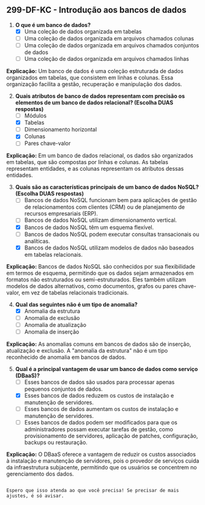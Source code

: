 ## 299-DF-KC - Introdução aos bancos de dados

1. **O que é um banco de dados?**
   - [x] Uma coleção de dados organizada em tabelas
   - [ ] Uma coleção de dados organizada em arquivos chamados colunas
   - [ ] Uma coleção de dados organizada em arquivos chamados conjuntos de dados
   - [ ] Uma coleção de dados organizada em arquivos chamados linhas

**Explicação:** Um banco de dados é uma coleção estruturada de dados organizados em tabelas, que consistem em linhas e colunas. Essa organização facilita a gestão, recuperação e manipulação dos dados.

2. **Quais atributos de banco de dados representam com precisão os elementos de um banco de dados relacional? (Escolha DUAS respostas)**
   - [ ] Módulos
   - [x] Tabelas
   - [ ] Dimensionamento horizontal
   - [x] Colunas
   - [ ] Pares chave-valor

**Explicação:** Em um banco de dados relacional, os dados são organizados em tabelas, que são compostas por linhas e colunas. As tabelas representam entidades, e as colunas representam os atributos dessas entidades.

3. **Quais são as características principais de um banco de dados NoSQL? (Escolha DUAS respostas)**
   - [ ] Bancos de dados NoSQL funcionam bem para aplicações de gestão de relacionamentos com clientes (CRM) ou de planejamento de recursos empresariais (ERP).
   - [ ] Bancos de dados NoSQL utilizam dimensionamento vertical.
   - [x] Bancos de dados NoSQL têm um esquema flexível.
   - [ ] Bancos de dados NoSQL podem executar consultas transacionais ou analíticas.
   - [x] Bancos de dados NoSQL utilizam modelos de dados não baseados em tabelas relacionais.

**Explicação:** Bancos de dados NoSQL são conhecidos por sua flexibilidade em termos de esquema, permitindo que os dados sejam armazenados em formatos não estruturados ou semi-estruturados. Eles também utilizam modelos de dados alternativos, como documentos, grafos ou pares chave-valor, em vez de tabelas relacionais tradicionais.

4. **Qual das seguintes não é um tipo de anomalia?**
   - [x] Anomalia da estrutura
   - [ ] Anomalia de exclusão
   - [ ] Anomalia de atualização
   - [ ] Anomalia de inserção

**Explicação:** As anomalias comuns em bancos de dados são de inserção, atualização e exclusão. A "anomalia da estrutura" não é um tipo reconhecido de anomalia em bancos de dados.

5. **Qual é a principal vantagem de usar um banco de dados como serviço (DBaaS)?**
   - [ ] Esses bancos de dados são usados para processar apenas pequenos conjuntos de dados.
   - [x] Esses bancos de dados reduzem os custos de instalação e manutenção de servidores.
   - [ ] Esses bancos de dados aumentam os custos de instalação e manutenção de servidores.
   - [ ] Esses bancos de dados podem ser modificados para que os administradores possam executar tarefas de gestão, como provisionamento de servidores, aplicação de patches, configuração, backups ou restauração.

**Explicação:** O DBaaS oferece a vantagem de reduzir os custos associados à instalação e manutenção de servidores, pois o provedor de serviços cuida da infraestrutura subjacente, permitindo que os usuários se concentrem no gerenciamento dos dados.
```

Espero que isso atenda ao que você precisa! Se precisar de mais ajustes, é só avisar.